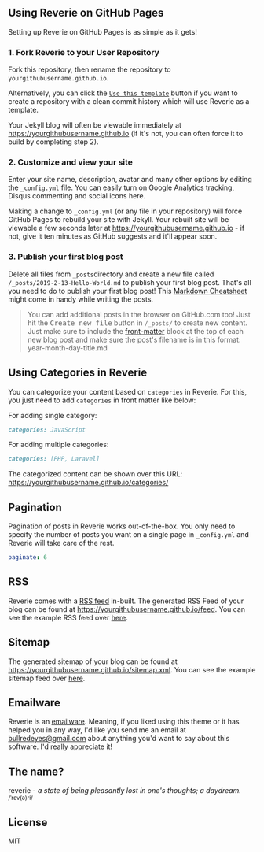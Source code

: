 ## Using Reverie on GitHub Pages

Setting up Reverie on GitHub Pages is as simple as it gets!

### 1. Fork Reverie to your User Repository

Fork this repository, then rename the repository to `yourgithubusername.github.io`.

Alternatively, you can click the [`Use this template`](https://github.com/amitmerchant1990/reverie/generate) button if you want to create a repository with a clean commit history which will use Reverie as a template.

Your Jekyll blog will often be viewable immediately at <https://yourgithubusername.github.io> (if it's not, you can often force it to build by completing step 2).

### 2. Customize and view your site

Enter your site name, description, avatar and many other options by editing the `_config.yml` file. You can easily turn on Google Analytics tracking, Disqus commenting and social icons here.

Making a change to `_config.yml` (or any file in your repository) will force GitHub Pages to rebuild your site with Jekyll. Your rebuilt site will be viewable a few seconds later at <https://yourgithubusername.github.io> - if not, give it ten minutes as GitHub suggests and it'll appear soon.

### 3. Publish your first blog post

Delete all files from `_posts`directory and create a new file called `/_posts/2019-2-13-Hello-World.md` to publish your first blog post. That's all you need to do to publish your first blog post! This [Markdown Cheatsheet](https://github.com/adam-p/markdown-here/wiki/Markdown-Cheatsheet) might come in handy while writing the posts.

> You can add additional posts in the browser on GitHub.com too! Just hit the <kbd>Create new file</kbd> button in `/_posts/` to create new content. Just make sure to include the [front-matter](http://jekyllrb.com/docs/frontmatter/) block at the top of each new blog post and make sure the post's filename is in this format: year-month-day-title.md

## Using Categories in Reverie

You can categorize your content based on `categories` in Reverie. For this, you just need to add `categories` in front matter like below:

For adding single category:

```md
categories: JavaScript
```

For adding multiple categories:

```md
categories: [PHP, Laravel]
```

The categorized content can be shown over this URL: <https://yourgithubusername.github.io/categories/>

## Pagination

Pagination of posts in Reverie works out-of-the-box. You only need to specify the number of posts you want on a single page in `_config.yml` and Reverie will take care of the rest.

```yml
paginate: 6
```

## RSS

Reverie comes with a [RSS feed](https://en.wikipedia.org/wiki/RSS) in-built. The generated RSS Feed of your blog can be found at <https://yourgithubusername.github.io/feed>. You can see the example RSS feed over [here](https://reverie-jekyll.netlify.app/feed.xml).

## Sitemap

The generated sitemap of your blog can be found at <https://yourgithubusername.github.io/sitemap.xml>. You can see the example sitemap feed over [here](https://reverie-jekyll.netlify.app/sitemap.xml).

## Emailware
Reverie is an [emailware](https://en.wiktionary.org/wiki/emailware). Meaning, if you liked using this theme or it has helped you in any way, I'd like you send me an email at <bullredeyes@gmail.com> about anything you'd want to say about this software. I'd really appreciate it!

## The name?

reverie - _a state of being pleasantly lost in one's thoughts; a daydream._<br><sup>/ˈrɛv(ə)ri/</sup> 


## License

MIT
